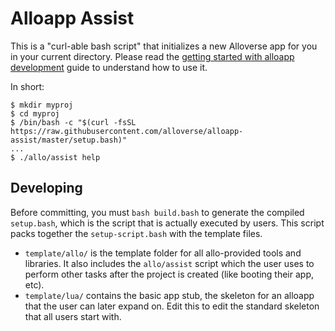 # Alloapp Assist

This is a "curl-able bash script" that initializes a new Alloverse
app for you in your current directory. Please read the
[getting started with alloapp development](https://alloverse.com/develop-apps/)
guide to understand how to use it.

In short:

```
$ mkdir myproj
$ cd myproj
$ /bin/bash -c "$(curl -fsSL https://raw.githubusercontent.com/alloverse/alloapp-assist/master/setup.bash)"
...
$ ./allo/assist help
```

## Developing

Before committing, you must `bash build.bash` to generate the compiled `setup.bash`,
which is the script that is actually executed by users. This script packs
together the `setup-script.bash` with the template files.

* `template/allo/` is the template folder for all allo-provided tools and libraries. It
  also includes the `allo/assist` script which the user uses to perform
  other tasks after the project is created (like booting their app, etc).
* `template/lua/` contains the basic app stub, the skeleton for an alloapp that the user
  can later expand on. Edit this to edit the standard skeleton that all users
  start with.